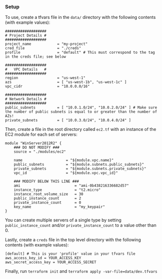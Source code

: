 ### Setup

To use, create a tfvars file in the `data/` directory with the following contents (with example values):

```
###################
# Project Details #
###################
project_name            = "my-project"
cred_file               = "./creds"
profile                 = "default" # This must correspond to the tag in the creds file; see below

###################
#   VPC Details   #
###################
region                  = "us-west-1"
azs                     = [ "us-west-1b", "us-west-1c" ]
vpc_cidr                = "10.0.0.0/16"

###################
# Network Details #
###################
public_subnets          = [ "10.0.1.0/24", "10.0.2.0/24" ] # Make sure the number of public subnets is equal to or greater than the number of AZs!
private_subnets         = [ "10.0.3.0/24", "10.0.4.0/24" ]
```

Then, create a file in the root directory called `ec2.tf` with an instance of the EC2 module for each set of servers:

```
module "WinServer2012R2" {
    ### DO NOT MODIFY ###
    source = "./modules/ec2"

    name                    = "${module.vpc.name}"
    public_subnets          = "${module.subnets.public_subnets}"
    private_subnets         = "${module.subnets.private_subnets}"
    vpc_id                  = "${module.vpc.vpc_id}"

    ### MODIFY BELOW THIS LINE ###
    ami                         = "ami-0b438216336682d57"
    instance_type               = "t2.micro"
    instance_root_volume_size   = 30
    public_instance_count       = 2
    private_instance_count      = 0
    key_name                    = "my_keypair"
}
```

You can create multiple servers of a single type by setting `public_instance_count` and/or `private_instance_count` to a value other than 0.

Lastly, create a `creds` file in the top level directory with the following contents (with example values):

```
[default] # This is your 'profile' value in your tfvars file
aws_access_key_id = YOUR_ACCESS_KEY
aws_secret_access_key = YOUR_ACCESS_SECRET
```

Finally, run `terraform init` and `terraform apply -var-file=data/dev.tfvars` 
